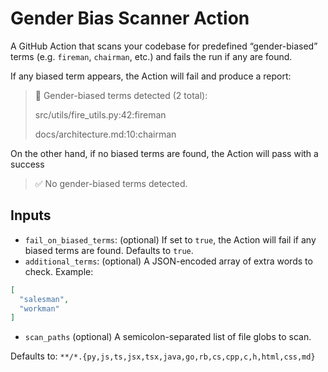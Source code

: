 # Gender Bias Scanner Action

 A GitHub Action that scans your codebase for predefined “gender-biased” terms (e.g. `fireman`, `chairman`, etc.) and fails the run if any are found.

If any biased term appears, the Action will fail and produce a report:


> 🚨 Gender-biased terms detected (2 total):
>
> src/utils/fire_utils.py:42:fireman
>
> docs/architecture.md:10:chairman

On the other hand, if no biased terms are found, the Action will pass with a success
> ✅ No gender-biased terms detected.

## Inputs

- `fail_on_biased_terms`: (optional) If set to `true`, the Action will fail if any biased terms are found. Defaults to
  `true`.
- `additional_terms`: (optional) A JSON-encoded array of extra words to check.
  Example:
```json
[
  "salesman",
  "workman"
]
```
- `scan_paths` (optional)
A semicolon-separated list of file globs to scan.

Defaults to: `**/*.{py,js,ts,jsx,tsx,java,go,rb,cs,cpp,c,h,html,css,md}`

